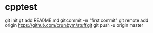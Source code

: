 # cpptest
git init
git add README.md
git commit -m "first commit"
git remote add origin https://github.com/crumbym/stuff.git
git push -u origin master

